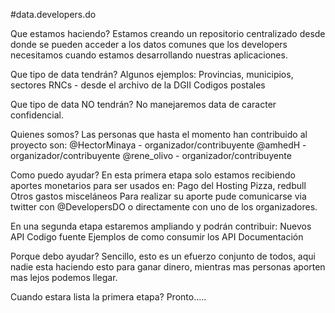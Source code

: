 #data.developers.do

Que estamos haciendo?
Estamos creando un repositorio centralizado desde donde se pueden acceder a los datos comunes que los developers necesitamos cuando estamos desarrollando nuestras aplicaciones.

Que tipo de data tendrán?
Algunos ejemplos:
Provincias, municipios, sectores
RNCs - desde el archivo de la DGII
Codigos postales

Que tipo de data NO tendrán?
No manejaremos data de caracter confidencial.

Quienes somos?
Las personas que hasta el momento han contribuido al proyecto son:
@HectorMinaya - organizador/contribuyente
@amhedH - organizador/contribuyente
@rene_olivo - organizador/contribuyente

Como puedo ayudar?
En esta primera etapa solo estamos recibiendo aportes monetarios para ser usados en:
Pago del Hosting
Pizza, redbull
Otros gastos misceláneos
Para realizar su aporte pude comunicarse via twitter con @DevelopersDO o directamente con uno de los organizadores.

En una segunda etapa estaremos ampliando y podrán contribuir:
Nuevos API
Codigo fuente
Ejemplos de como consumir los API
Documentación

Porque debo ayudar?
Sencillo, esto es un efuerzo conjunto de todos, aqui nadie esta haciendo esto para ganar dinero, mientras mas personas aporten mas lejos podemos llegar.

Cuando estara lista la primera etapa?
Pronto.....